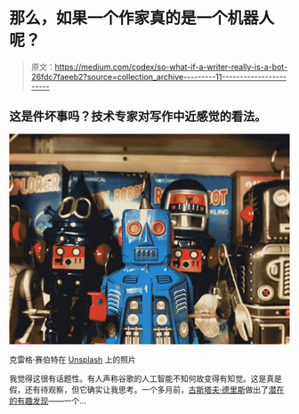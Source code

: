 # 那么，如果一个作家真的是一个机器人呢？

> 原文：<https://medium.com/codex/so-what-if-a-writer-really-is-a-bot-26fdc7faeeb2?source=collection_archive---------11----------------------->

## 这是件坏事吗？技术专家对写作中近感觉的看法。

![](img/ae8b7d160df5894bae6286f0e1d80c13.png)

克雷格·赛伯特在 [Unsplash](https://unsplash.com?utm_source=medium&utm_medium=referral) 上的照片

我觉得这很有话题性。有人声称谷歌的人工智能不知何故变得有知觉。这是真是假，还有待观察，但它确实让我思考。一个多月前，[古斯塔夫·德里斯](https://medium.com/u/b9bbb10e03c3?source=post_page-----26fdc7faeeb2--------------------------------)做出了[潜在的有趣发现](/medpage/why-i-blocked-diana-meresc-9c70ae5464f5)——一个…